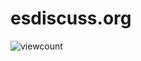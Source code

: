 esdiscuss.org
=============

![viewcount](https://viewcount.jepso.com/count/esdiscuss/esdiscuss.org.png)
